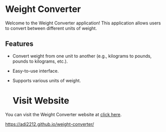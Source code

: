 # Weight Converter

Welcome to the Weight Converter application! This application allows users to convert between different units of weight.

## Features

- Convert weight from one unit to another (e.g., kilograms to pounds, pounds to kilograms, etc.).
- Easy-to-use interface.
- Supports various units of weight.

  # Visit Website

You can visit the Weight Converter website at [click here](https://adi2212.github.io/weight-converter/).


https://adi2212.github.io/weight-converter/
